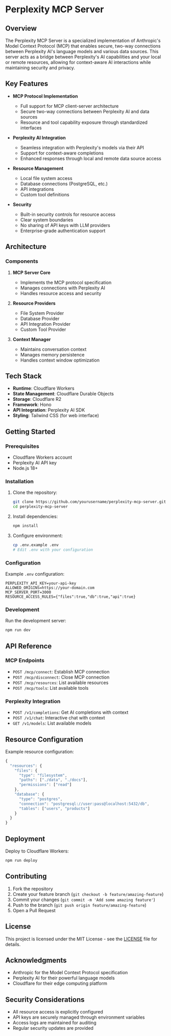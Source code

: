 # Perplexity MCP Server

## Overview

The Perplexity MCP Server is a specialized implementation of Anthropic's Model Context Protocol (MCP) that enables secure, two-way connections between Perplexity AI's language models and various data sources. This server acts as a bridge between Perplexity's AI capabilities and your local or remote resources, allowing for context-aware AI interactions while maintaining security and privacy.

## Key Features

- **MCP Protocol Implementation**
  - Full support for MCP client-server architecture
  - Secure two-way connections between Perplexity AI and data sources
  - Resource and tool capability exposure through standardized interfaces

- **Perplexity AI Integration**
  - Seamless integration with Perplexity's models via their API
  - Support for context-aware completions
  - Enhanced responses through local and remote data source access

- **Resource Management**
  - Local file system access
  - Database connections (PostgreSQL, etc.)
  - API integrations
  - Custom tool definitions

- **Security**
  - Built-in security controls for resource access
  - Clear system boundaries
  - No sharing of API keys with LLM providers
  - Enterprise-grade authentication support

## Architecture

### Components

1. **MCP Server Core**
   - Implements the MCP protocol specification
   - Manages connections with Perplexity AI
   - Handles resource access and security

2. **Resource Providers**
   - File System Provider
   - Database Provider
   - API Integration Provider
   - Custom Tool Provider

3. **Context Manager**
   - Maintains conversation context
   - Manages memory persistence
   - Handles context window optimization

## Tech Stack

- **Runtime**: Cloudflare Workers
- **State Management**: Cloudflare Durable Objects
- **Storage**: Cloudflare R2
- **Framework**: Hono
- **API Integration**: Perplexity AI SDK
- **Styling**: Tailwind CSS (for web interface)

## Getting Started

### Prerequisites

- Cloudflare Workers account
- Perplexity AI API key
- Node.js 18+

### Installation

1. Clone the repository:
   ```bash
   git clone https://github.com/yourusername/perplexity-mcp-server.git
   cd perplexity-mcp-server
   ```

2. Install dependencies:
   ```bash
   npm install
   ```

3. Configure environment:
   ```bash
   cp .env.example .env
   # Edit .env with your configuration
   ```

### Configuration

Example `.env` configuration:

```env
PERPLEXITY_API_KEY=your-api-key
ALLOWED_ORIGINS=https://your-domain.com
MCP_SERVER_PORT=3000
RESOURCE_ACCESS_RULES={"files":true,"db":true,"api":true}
```

### Development

Run the development server:

```bash
npm run dev
```

## API Reference

### MCP Endpoints

- `POST /mcp/connect`: Establish MCP connection
- `POST /mcp/disconnect`: Close MCP connection
- `POST /mcp/resources`: List available resources
- `POST /mcp/tools`: List available tools

### Perplexity Integration

- `POST /v1/completions`: Get AI completions with context
- `POST /v1/chat`: Interactive chat with context
- `GET /v1/models`: List available models

## Resource Configuration

Example resource configuration:

```javascript
{
  "resources": {
    "files": {
      "type": "filesystem",
      "paths": ["./data", "./docs"],
      "permissions": ["read"]
    },
    "database": {
      "type": "postgres",
      "connection": "postgresql://user:pass@localhost:5432/db",
      "tables": ["users", "products"]
    }
  }
}
```

## Deployment

Deploy to Cloudflare Workers:

```bash
npm run deploy
```

## Contributing

1. Fork the repository
2. Create your feature branch (`git checkout -b feature/amazing-feature`)
3. Commit your changes (`git commit -m 'Add some amazing feature'`)
4. Push to the branch (`git push origin feature/amazing-feature`)
5. Open a Pull Request

## License

This project is licensed under the MIT License - see the [LICENSE](LICENSE) file for details.

## Acknowledgments

- Anthropic for the Model Context Protocol specification
- Perplexity AI for their powerful language models
- Cloudflare for their edge computing platform

## Security Considerations

- All resource access is explicitly configured
- API keys are securely managed through environment variables
- Access logs are maintained for auditing
- Regular security updates are provided
